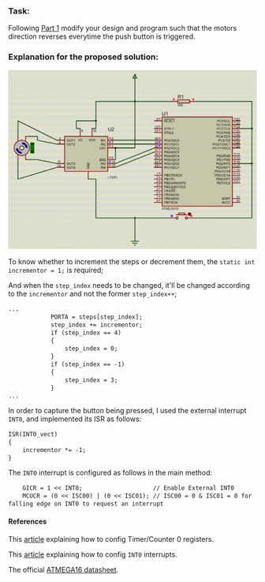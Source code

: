 ### Task:

Following [Part 1](https://github.com/rezmansouri/microlab/blob/main/Exercise%205/Part1) modify your design and program such that the motors direction reverses everytime the push button is triggered.

### Explanation for the proposed solution:

<p align="center">
  <img src="https://github.com/rezmansouri/microlab/blob/main/Exercise%205/Part2/circuit.gif"/>
</p>

To know whether to increment the steps or decrement them, the `static int incrementor = 1;` is required;

And when the `step_index` needs to be changed, it'll be changed according to the `incrementor` and not the former `step_index++`;

```
...
            PORTA = steps[step_index];
            step_index += incrementor;
            if (step_index == 4)
            {
                step_index = 0;
            }
            if (step_index == -1)
            {
                step_index = 3;
            }
...
```

In order to capture the button being pressed, I used the external interrupt `INT0`, and implemented its ISR as follows:

```
ISR(INT0_vect)
{
    incrementor *= -1;
}
```

The `INT0` interrupt is configured as follows in the main method:

```
    GICR = 1 << INT0;                    // Enable External INT0
    MCUCR = (0 << ISC00) | (0 << ISC01); // ISC00 = 0 & ISC01 = 0 for falling edge on INT0 to request an interrupt
```

#### References

This [article](https://exploreembedded.com/wiki/AVR_Timer_Interrupts) explaining how to config Timer/Counter 0 registers.

This [article](https://www.electronicwings.com/avr-atmega/atmega1632-external-hardware-interrupts) explaining how to config `INT0` interrupts.

The official [ATMEGA16 datasheet](http://ww1.microchip.com/downloads/en/devicedoc/doc2466.pdf).
